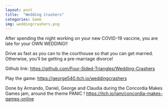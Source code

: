```yaml
---
layout: post
title:  "Wedding Crashers"
categories: Game
img: weddingcrashers.png
---
```

After spending the night working on your new COVID-19 vaccine, you are late for your OWN WEDDING!!

Drive as fast as you can to the courthouse so that you can get married. Otherwise, you'll be getting a pre-marriage divorce!

Github link: https://github.com/Four-Sided-Triangles/Wedding-Crashers

Play the game: https://george540.itch.io/weddingcrashers

Done by Armando, Daniel, George and Claudia during the Concordia Makes Games jam, around the theme PANIC !
https://itch.io/jam/concordia-makes-games-online